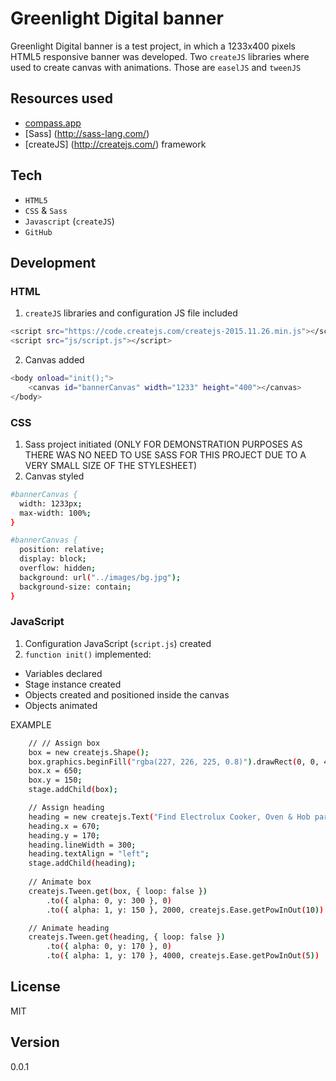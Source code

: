 # Greenlight Digital banner

Greenlight Digital banner is a test project, in which a 1233x400 pixels HTML5 responsive banner was developed. Two `createJS` libraries where used to create canvas with animations. Those are `easelJS` and `tweenJS` 

## Resources used

* [compass.app](http://compass.kkbox.com/)
* [Sass] (http://sass-lang.com/)
* [createJS] (http://createjs.com/) framework


## Tech

* `HTML5`
* `CSS` & `Sass`
* `Javascript` (`createJS`)
* `GitHub`

## Development
### HTML

1. `createJS` libraries and configuration JS file included
```sh
<script src="https://code.createjs.com/createjs-2015.11.26.min.js"></script>
<script src="js/script.js"></script>
```
2. Canvas added
```sh
<body onload="init();">
	<canvas id="bannerCanvas" width="1233" height="400"></canvas>
</body>
```

### CSS
1. Sass project initiated (ONLY FOR DEMONSTRATION PURPOSES AS THERE WAS NO NEED TO USE SASS FOR THIS PROJECT DUE TO A VERY SMALL SIZE OF THE STYLESHEET)
2. Canvas styled
```sh
#bannerCanvas {
  width: 1233px;
  max-width: 100%;
}
```
```sh
#bannerCanvas {
  position: relative;
  display: block;
  overflow: hidden;
  background: url("../images/bg.jpg");
  background-size: contain;
}
```
### JavaScript
1. Configuration JavaScript (`script.js`) created
2. `function init()` implemented:
* Variables declared
* Stage instance created
* Objects created and positioned inside the canvas
* Objects animated

EXAMPLE
```sh
	// // Assign box
	box = new createjs.Shape();
	box.graphics.beginFill("rgba(227, 226, 225, 0.8)").drawRect(0, 0, 400, 240);
	box.x = 650;
	box.y = 150;
	stage.addChild(box);	

	// Assign heading
	heading = new createjs.Text("Find Electrolux Cooker, Oven & Hob parts", "26px box-regular", "#0d4597");
	heading.x = 670;
	heading.y = 170;
	heading.lineWidth = 300;
	heading.textAlign = "left";
	stage.addChild(heading);
	
	// Animate box
	createjs.Tween.get(box, { loop: false })
		.to({ alpha: 0, y: 300 }, 0)
	  	.to({ alpha: 1, y: 150 }, 2000, createjs.Ease.getPowInOut(10))

	// Animate heading
	createjs.Tween.get(heading, { loop: false })
	  	.to({ alpha: 0, y: 170 }, 0)
	  	.to({ alpha: 1, y: 170 }, 4000, createjs.Ease.getPowInOut(5))	
```


## License
MIT

## Version
0.0.1
